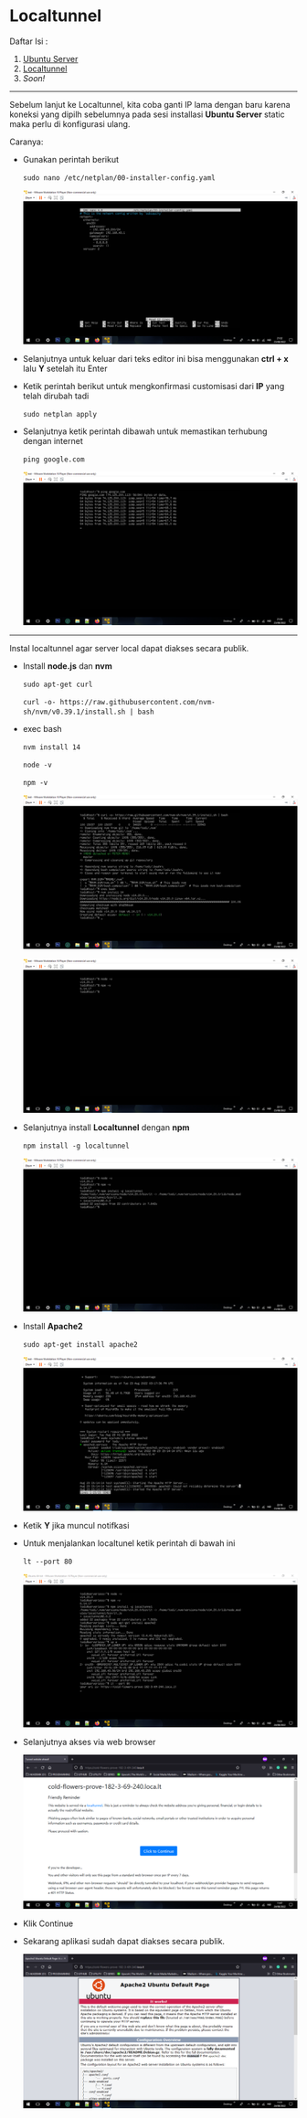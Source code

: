 # Localtunnel

Daftar Isi :
  1. [Ubuntu Server](https://github.com/todikun/dev-ops/tree/main/ubuntu-server)
  2. [Localtunnel](https://github.com/todikun/dev-ops/tree/main/localtunnel)
  3. *Soon!*
---
Sebelum lanjut ke Localtunnel, kita coba ganti IP lama dengan baru karena koneksi yang dipilh sebelumnya pada sesi installasi **Ubuntu Server** static maka perlu di konfigurasi ulang.
  
Caranya:
  - Gunakan perintah berikut
    
    `sudo nano /etc/netplan/00-installer-config.yaml`
    
    <p align="center">
        <img src="./img/1.png" alt="devops">
    </p>
  
  - Selanjutnya untuk keluar dari teks editor ini bisa menggunakan **ctrl + x** lalu **Y** setelah itu Enter
  - Ketik perintah berikut untuk mengkonfirmasi customisasi dari **IP** yang telah dirubah tadi
    
    `sudo netplan apply`
    
  - Selanjutnya ketik perintah dibawah untuk memastikan terhubung dengan internet
    
    `ping google.com`
    
    <p align="center">
        <img src="./img/2.png" alt="devops">
    </p>
    
---
Instal localtunnel agar server local dapat diakses secara publik.
  - Install **node.js** dan **nvm**
  
    `sudo apt-get curl`
    
    `curl -o- https://raw.githubusercontent.com/nvm-sh/nvm/v0.39.1/install.sh | bash`
  
  - exec bash

    `nvm install 14`

    `node -v`

    `npm -v`
    
    <p align="center">
        <img src="./img/3.png" alt="devops">
    </p>
    
    <p align="center">
        <img src="./img/4.png" alt="devops">
    </p>
    
  -  Selanjutnya install **Localtunnel** dengan **npm**
  
     `npm install -g localtunnel`
     
     <p align="center">
        <img src="./img/5.png" alt="devops">
     </p>
    
  - Install **Apache2** 
  
    `sudo apt-get install apache2`
    
    <p align="center">
        <img src="./img/6.png" alt="devops">
    </p>
    
  - Ketik **Y** jika muncul notifkasi
  
  - Untuk menjalankan localtunel ketik perintah di bawah ini
    
    `lt --port 80`
    
    <p align="center">
        <img src="./img/7.png" alt="devops">
    </p>
    
  - Selanjutnya akses via web browser
    
    <p align="center">
        <img src="./img/8.png" alt="devops">
    </p>
    
  - Klik Continue
  - Sekarang aplikasi sudah dapat diakses secara publik.
  
    <p align="center">
        <img src="./img/9.png" alt="devops">
    </p>
    
    
